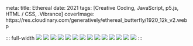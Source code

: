 <route lang="yaml">
meta:
  title: Ethereal
  date: 2021
  tags: [Creative Coding, JavaScript, p5.js, HTML / CSS, .Vibrance]
  coverImage: https://res.cloudinary.com/generatively/ethereal_butterfly/1920_12k_v2.webp
</route>

::: full-width
<ImageGallery>
  <img src="https://res.cloudinary.com/generatively/ethereal_butterfly/butterfly.jpg" />
  <img src="https://res.cloudinary.com/generatively/ethereal_butterfly/ethereal_butterfly.webp" />
  <img src="https://res.cloudinary.com/generatively/ethereal_butterfly/cyberpunk_butterfly.jpg" />
  <img src="https://res.cloudinary.com/generatively/ethereal_butterfly/1920_12k_v2.webp" />
  <img src="https://res.cloudinary.com/generatively/ethereal_butterfly/1920_extras_3.webp" />
  <img src="https://res.cloudinary.com/generatively/ethereal_butterfly/closeup2_extras_3.webp" />
  <img src="https://res.cloudinary.com/generatively/ethereal_butterfly/closeup1_extras_3.webp" />
  <img src="https://res.cloudinary.com/generatively/ethereal_butterfly/1920_extras_6.webp" />
  <img src="https://res.cloudinary.com/generatively/ethereal_butterfly/1920_extras_5.webp" />
  <img src="https://res.cloudinary.com/generatively/ethereal_butterfly/neon1.webp" />
  <img src="https://res.cloudinary.com/generatively/ethereal_butterfly/neon2.webp" />
  <img src="https://res.cloudinary.com/generatively/ethereal_butterfly/phoenix_i.webp" />
  <img src="https://res.cloudinary.com/generatively/ethereal_butterfly/phoenix_ii.webp" />
  <img src="https://res.cloudinary.com/generatively/ethereal_butterfly/phoenix_iii.webp" />
</ImageGallery>
:::
